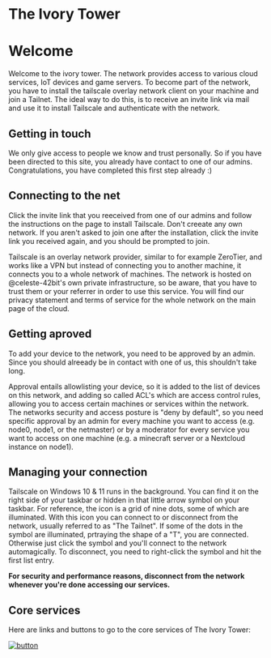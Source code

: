 # The Ivory Tower

# Welcome

Welcome to the ivory tower. The network provides access to various cloud services, IoT devices and game servers. To become part of the network, you have to install the tailscale overlay network client on your machine and join a Tailnet.
The ideal way to do this, is to receive an invite link via mail and use it to install Tailscale and authenticate with the network.

## Getting in touch

We only give access to people we know and trust personally. So if you have been directed to this site, you already have contact to one of our admins.
Congratulations, you have completed this first step already :)

## Connecting to the net

Click the invite link that you reeceived from one of our admins and follow the instructions on the page to install Tailscale.
Don't creeate any own network. If you aren't asked to join one after the installation, click the invite link you received again, and you should be prompted to join.

Tailscale is an overlay network provider, similar to for example ZeroTier, and works like a VPN but instead of connecting you to another machine, it connects you to a whole network of machines.
The network is hosted on @celeste-42bit's own private infrastructure, so be aware, that you have to trust them or your referrer in order to use this service. You will find our privacy statement and terms of service for the whole network on the main page of the cloud.

## Getting aproved

To add your device to the network, you need to be approved by an admin. Since you should alreeady be in contact with one of us, this shouldn't take long.

Approval entails allowlisting your device, so it is added to the list of devices on this network, and adding so called ACL's which are access control rules, allowing you to access certain machines or services within the network. The networks security and access posture is "deny by default", so you need specific approval by an admin for every machine you want to access (e.g. node0, node1, or the netmaster) or by a moderator for every service you want to access on one machine (e.g. a minecraft server or a Nextcloud instance on node1).

## Managing your connection

Tailscale on Windows 10 & 11 runs in the background. You can find it on the right side of your taskbar or hidden in that little arrow symbol on your taskbar. For reference, the icon is a grid of nine dots, some of which are illuminated. With this icon you can connect to or disconnect from the network, usually referred to as "The Tailnet". If some of the dots in the symbol are illuminated, prtraying the shape of a "T", you are connected. Otherwise just click the symbol and you'll connect to the network automagically. To disconnect, you need to right-click the symbol and hit the first list entry.

**For security and performance reasons, disconnect from the network whenever you're done accessing our services.**

## Core services

Here are links and buttons to go to the core services of The Ivory Tower:

[![button](https://img.shields.io/badge/Go_to_Example-red?style=for-the-badge)](https://example.com)
